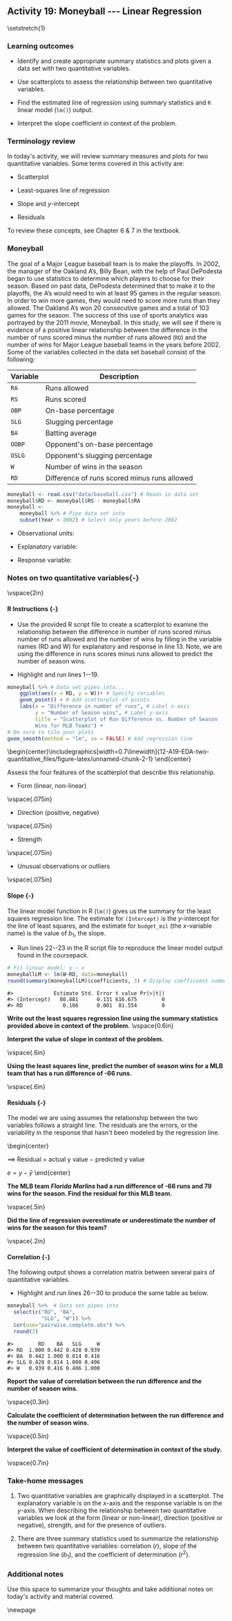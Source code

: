 ## Activity 19:  Moneyball --- Linear Regression

\setstretch{1}

### Learning outcomes

* Identify and create appropriate summary statistics and plots
  given a data set with two quantitative variables.
  
* Use scatterplots to assess the relationship between two quantitative variables.

* Find the estimated line of regression using summary statistics and `R` linear model (`lm()`) output.

* Interpret the slope coefficient in context of the problem.

### Terminology review

In today's activity, we will review summary measures and plots for two quantitative variables.  Some terms covered in this activity are:

* Scatterplot

* Least-squares line of regression

* Slope and $y$-intercept

* Residuals

To review these concepts, see Chapter 6 & 7 in the textbook.  

### Moneyball

The goal of a Major League baseball team is to make the playoffs. In 2002, the manager of the Oakland A’s, Billy Bean, with the help of Paul DePodesta began to use statistics to determine which players to choose for their season. Based on past data, DePodesta determined that to make it to the playoffs, the A’s would need to win at least 95 games in the regular season. In order to win more games, they would need to score more runs than they allowed. The Oakland A’s won 20 consecutive games and a total of 103 games for the season. The success of this use of sports analytics was portrayed by the 2011 movie, Moneyball. In this study, we will see if there is evidence of a positive linear relationship between the difference in the number of runs scored minus the number of runs allowed (`RD`) and the number of wins for Major League baseball teams in the years before 2002. Some of the variables collected in the data set baseball consist of the following:

| **Variable** 	| **Description** |
|----	|-------------	|
| `RA` | Runs allowed |
| `RS` | Runs scored|
| `OBP` | On-base percentage|
| `SLG` | Slugging percentage|
| `BA` | Batting average |
| `OOBP` | Opponent's on-base percentage |
| `OSLG` | Opponent's slugging percentage |
| `W` | Number of wins in the season |
| `RD` | Difference of runs scored minus runs allowed |


``` r
moneyball <- read.csv("data/baseball.csv") # Reads in data set 
moneyball$RD <- moneyball$RS - moneyball$RA
moneyball <- 
    moneyball %>% # Pipe data set into
    subset(Year < 2002) # Select only years before 2002
```

* Observational units:

* Explanatory variable:

* Response variable:

### Notes on two quantitative variables{-}

\vspace{2in}

#### R Instructions {-}

* Use the provided R script file to create a scatterplot to examine the relationship between the difference in number of runs scored minus number of runs allowed and the number of wins by filling in the variable names (RD and W) for explanatory and response in line 13. Note, we are using the difference in runs scores minus runs allowed to predict the number of season wins.

* Highlight and run lines 1--19.


``` r
moneyball %>% # Data set pipes into...
    ggplot(aes(x = RD, y = W))+ # Specify variables
    geom_point() + # Add scatterplot of points
    labs(x = "Difference in number of runs", # Label x-axis
         y = "Number of Season wins", # Label y-axis
         title = "Scatterplot of Run Difference vs. Number of Season 
         Wins for MLB Teams") +
# Be sure to tile your plots
geom_smooth(method = "lm", se = FALSE) # Add regression line
```



\begin{center}\includegraphics[width=0.7\linewidth]{12-A19-EDA-two-quantitative_files/figure-latex/unnamed-chunk-2-1} \end{center}

Assess the four features of the scatterplot that describe this relationship. 

* Form (linear, non-linear)

\vspace{.075in}

* Direction (positive, negative)

\vspace{.075in}

* Strength

\vspace{.075in}

* Unusual observations or outliers

\vspace{.075in}


#### Slope {-}

The linear model function in R (`lm()`) gives us the summary for the least squares regression line.  The estimate for `(Intercept)` is the $y$-intercept for the line of least squares, and the estimate for `budget_mil` (the $x$-variable name) is the value of $b_1$, the slope.  

* Run lines 22--23 in the R script file to reproduce the linear model output found in the coursepack.


``` r
# Fit linear model: y ~ x
moneyballLM <- lm(W~RD, data=moneyball)
round(summary(moneyballLM)$coefficients, 3) # Display coefficient summary
```

```
#>             Estimate Std. Error t value Pr(>|t|)
#> (Intercept)   80.881      0.131 616.675        0
#> RD             0.106      0.001  81.554        0
```

**Write out the least squares regression line using the summary statistics provided above in context of the problem.**
\vspace{0.6in}

**Interpret the value of slope in context of the problem.**

\vspace{.6in}

**Using the least squares line, predict the number of season wins for a MLB team that has a run difference of -66 runs.**

\vspace{.6in}

#### Residuals {-}

The model we are using assumes the relationship between the two variables follows a straight line. The residuals are the errors, or the variability in the response that hasn't been modeled by the regression line.

\begin{center}

$\implies$ Residual = actual y value $-$ predicted y value

$e=y-\hat{y}$
\end{center}

**The MLB team *Florida Marlins* had a run difference of -66 runs and 79 wins for the season.  Find the residual for this MLB team.**

\vspace{.5in}

**Did the line of regression overestimate or underestimate the number of wins for the season for this team?**

\vspace{.2in}

#### Correlation  {-}

The following output shows a correlation matrix between several pairs of quantitative variables.  

* Highlight and run lines 26--30 to produce the same table as below.



``` r
moneyball %>%  # Data set pipes into
  select(c("RD", "BA", 
           "SLG", "W")) %>%
  cor(use="pairwise.complete.obs") %>%
  round(3)
```

```
#>        RD    BA   SLG     W
#> RD  1.000 0.442 0.428 0.939
#> BA  0.442 1.000 0.814 0.416
#> SLG 0.428 0.814 1.000 0.406
#> W   0.939 0.416 0.406 1.000
```
**Report the value of correlation between the run difference and the number of season wins.**

\vspace{0.3in}

**Calculate the coefficient of determination between the run difference and the number of season wins.**

\vspace{0.5in}

**Interpret the value of coefficient of determination in context of the study.**

\vspace{0.7in}

### Take-home messages

1.	Two quantitative variables are graphically displayed in a scatterplot.  The explanatory variable is on the $x$-axis and the response variable is on the $y$-axis.  When describing the relationship between two quantitative variables we look at the form (linear or non-linear), direction (positive or negative), strength, and for the presence of outliers. 

2.  There are three summary statistics used to summarize the relationship between two quantitative variables: correlation ($r$), slope of the regression line ($b_1$), and the coefficient of determination ($r^2$).  

### Additional notes

Use this space to summarize your thoughts and take additional notes on today's activity and material covered.

\newpage
